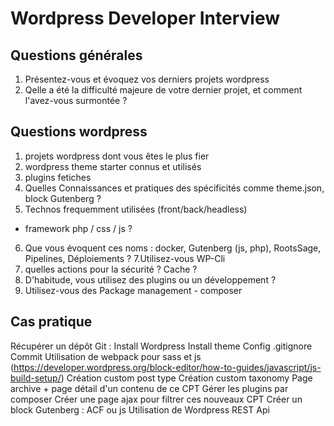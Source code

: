 # Wordpress Developer Interview

## Questions générales

1. Présentez-vous et évoquez vos derniers projets wordpress
2. Qelle a été la difficulté majeure de votre dernier projet, et comment l'avez-vous surmontée ?

## Questions wordpress
1. projets wordpress dont vous êtes le plus fier
2. wordpress theme starter connus et utilisés
3. plugins fetiches
4. Quelles Connaissances et pratiques des spécificités comme theme.json, block Gutenberg  ?
5. Technos frequemment utilisées  (front/back/headless)
  - framework php / css / js ? 
6. Que vous évoquent ces noms : docker, Gutenberg (js, php), RootsSage, Pipelines, Déploiements ?
7.Utilisez-vous WP-Cli
8. quelles actions pour la sécurité ? Cache ?
9. D'habitude, vous utilisez des plugins ou un développement ?
10. Utilisez-vous des Package management - composer
    
## Cas pratique
  Récupérer un dépôt Git : 
  Install Wordpress
  Install theme
  Config .gitignore
  Commit
  Utilisation de webpack pour sass et js (https://developer.wordpress.org/block-editor/how-to-guides/javascript/js-build-setup/)
  Création custom post type
  Création custom taxonomy
  Page archive + page détail d'un contenu de ce CPT
  Gérer les plugins par composer
  Créer une page ajax pour filtrer ces nouveaux CPT
  Créer un block Gutenberg : ACF ou js
  Utilisation de Wordpress REST Api
